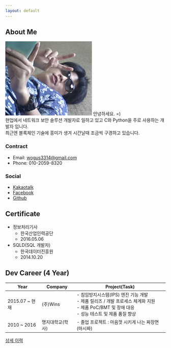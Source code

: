 ```yaml
---
layout: default
---
```


## About Me 

<img class="profile-picture" src="v.png">
안녕하세요. =)  <br>
현업에서 네트워크 보안 솔루션 개발자로 일하고 있고 C와 Python을 주로 사용하는 개발자 입니다.  <br>
최근엔 블록체인 기술에 흥미가 생겨 시간날때 조금씩 구경하고 있습니다. 

### Contract

* Email: [wogus3314@gmail.com](mailto:wogus3314@gmail.com)
* Phone: 010-2059-8320

### Social

* [Kakaotalk](https://open.kakao.com/o/sHNSd9tb)
* [Facebook](https://www.facebook.com/jaehyun.yoo.39)
* [Github](https://github.com/bcnote3314)

## Certificate

- 정보처리기사
	- 한국산업인력공단
	- 2016.05.06
- SQLD(SQL 개발자)
	- 한국데이터진흥원
	- 2014.10.20 


## Dev Career (4 Year)

Year | Company | Project(Task)
-----|-------|--------
2015.07 ~ 현재|(주)Wins|- 침임방지시스템(IPS) 엔진 기능 개발<br>- 제품 릴리즈 / 개발 프로세스 체계화 지원<br>- 제품 PoC/BMT 및 장애 대응 <br>- 성능 테스트 및 제품 품질 향상
2010 ~ 2016|명지대학교(학사)| - 졸업 프로젝트 : 마음껏 시키게 나는 짜장면(마시짜)<br>

[상세 이력](https://bcnote3314.github.io/researcher/%EC%9C%A0%EC%9E%AC%ED%98%84.pdf)
